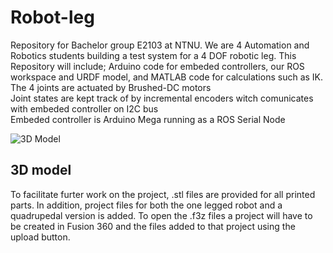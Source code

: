 # Robot-leg
Repository for Bachelor group E2103 at NTNU. We are 4 Automation and Robotics students building a test system for a 4 DOF robotic leg. This Repository will include; Arduino code for embeded controllers, our ROS workspace and URDF model, and MATLAB code for calculations such as IK.<br />
The 4 joints are actuated by Brushed-DC motors <br />
Joint states are kept track of by incremental encoders witch comunicates with embeded controller on I2C bus<br />
Embeded controller is Arduino Mega running as a ROS Serial Node<br />


![3D Model](https://github.com/VegardHovland/E2103-Bachelor/blob/main/163385725_524834042242400_6926905120112491868_n.png)

## 3D model
To facilitate furter work on the project, .stl files are provided for all printed parts. In addition, project files for both the one legged robot and a quadrupedal version is added. To open the .f3z files a project will have to be created in Fusion 360 and the files added to that project using the upload button.
